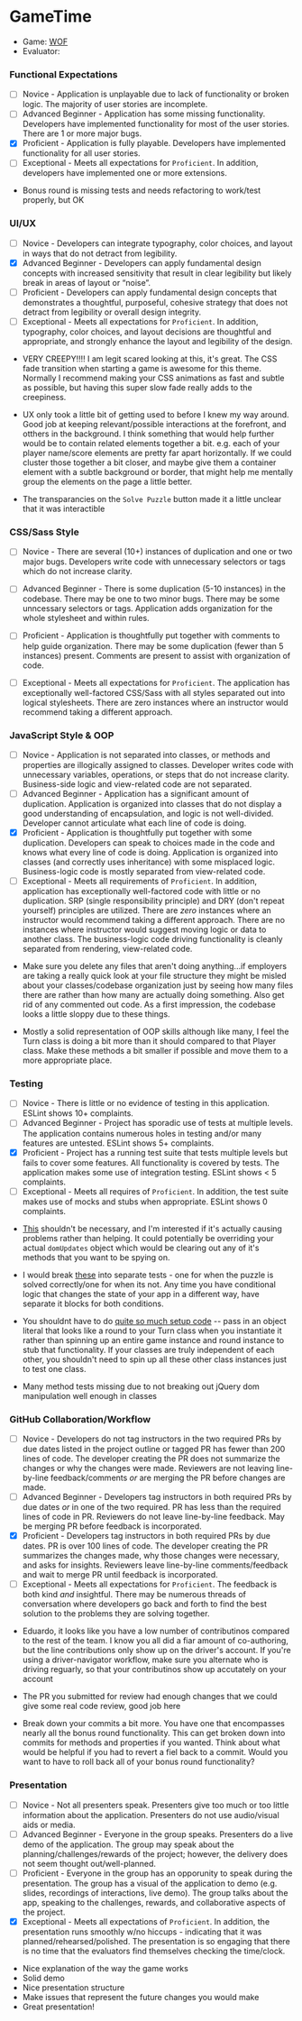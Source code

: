 # GameTime
* Game: [WOF](https://github.com/JEduardoRJx/game-time.git)
* Evaluator:

### Functional Expectations

* [ ] Novice - Application is unplayable due to lack of functionality or broken logic. The majority of user stories are incomplete.
* [ ] Advanced Beginner - Application has some missing functionality. Developers have implemented functionality for most of the user stories. There are 1 or more major bugs.
* [x] Proficient - Application is fully playable. Developers have implemented functionality for all user stories.
* [ ] Exceptional - Meets all expectations for `Proficient`. In addition, developers have implemented one or more extensions.

* Bonus round is missing tests and needs refactoring to work/test properly, but OK

### UI/UX

* [ ] Novice - Developers can integrate typography, color choices, and layout in ways that do not detract from legibility.
* [x] Advanced Beginner - Developers can apply fundamental design concepts with increased sensitivity that result in clear legibility but likely break in areas of layout or “noise”.
* [ ] Proficient - Developers can apply fundamental design concepts that demonstrates a thoughtful, purposeful, cohesive strategy that does not detract from legibility or overall design integrity.
* [ ] Exceptional - Meets all expectations for `Proficient`. In addition, typography, color choices, and layout decisions are thoughtful and appropriate, and strongly enhance the layout and legibility of the design.

* VERY CREEPY!!!! I am legit scared looking at this, it's great. The CSS fade transition when starting a game is awesome for this theme. Normally I recommend making your CSS animations as fast and subtle as possible, but having this super slow fade really adds to the creepiness. 

* UX only took a little bit of getting used to before I knew my way around. Good job at keeping relevant/possible interactions at the forefront, and otthers in the background. I think something that would help further would be to contain related elements together a bit. e.g. each of your player name/score elements are pretty far apart horizontally. If we could cluster those together a bit closer, and maybe give them a container element with a subtle background or border, that might help me mentally group the elements on the page a little better.

* The transparancies on the `Solve Puzzle` button made it a little unclear that it was interactible 


### CSS/Sass Style

* [ ] Novice - There are several (10+) instances of duplication and one or two major bugs. Developers write code with unnecessary selectors or tags which do not increase clarity.
* [ ] Advanced Beginner - There is some duplication (5-10 instances) in the codebase. There may be one to two minor bugs. There may be some unncessary selectors or tags. Application adds organization for the whole stylesheet and within rules.
* [ ] Proficient - Application is thoughtfully put together with comments to help guide organization. There may be some duplication (fewer than 5 instances) present. Comments are present to assist with organization of code.
* [ ] Exceptional - Meets all expectations for `Proficient`. The application has exceptionally well-factored CSS/Sass with all styles separated out into logical stylesheets. There are zero instances where an instructor would recommend taking a different approach.


### JavaScript Style & OOP

* [ ] Novice - Application is not separated into classes, or methods and properties are illogically assigned to classes. Developer writes code with unnecessary variables, operations, or steps that do not increase clarity. Business-side logic and view-related code are not separated.
* [ ] Advanced Beginner - Application has a significant amount of duplication. Application is organized into classes that do not display a good understanding of encapsulation, and logic is not well-divided. Developer cannot articulate what each line of code is doing. 
* [x] Proficient - Application is thoughtfully put together with some duplication. Developers can speak to choices made in the code and knows what every line of code is doing. Application is organized into classes (and correctly uses inheritance) with some misplaced logic. Business-logic code is mostly separated from view-related code. 
* [ ] Exceptional - Meets all requirements of `Proficient`. In addition, application has exceptionally well-factored code with little or no duplication. SRP (single responsibility principle) and DRY (don't repeat yourself) principles are utilized. There are _zero_ instances where an instructor would recommend taking a different approach. There are no instances where instructor would suggest moving logic or data to another class. The business-logic code driving functionality is cleanly separated from rendering, view-related code.

* Make sure you delete any files that aren't doing anything...if employers are taking a really quick look at your file structure they might be misled about your classes/codebase organization just by seeing how many files there are rather than how many are actually doing something. Also get rid of any commented out code. As a first impression, the codebase looks a little sloppy due to these things.

* Mostly a solid representation of OOP skills although like many, I feel the Turn class is doing a bit more than it should compared to that Player class. Make these methods a bit smaller if possible and move them to a more appropriate place.

### Testing

* [ ] Novice - There is little or no evidence of testing in this application. ESLint shows 10+ complaints.
* [ ] Advanced Beginner - Project has sporadic use of tests at multiple levels. The application contains numerous holes in testing and/or many features are untested. ESLint shows 5+ complaints.
* [x] Proficient - Project has a running test suite that tests multiple levels but fails to cover some features. All functionality is covered by tests. The application makes some use of integration testing. ESLint shows < 5 complaints.
* [ ] Exceptional - Meets all requires of `Proficient`. In addition, the test suite makes use of mocks and stubs when appropriate. ESLint shows 0 complaints.

* [This](https://github.com/JEduardoRJx/game-time/blob/master/test/game-test.js#L9) shouldn't be necessary, and I'm interested if it's actually causing problems rather than helping. It could potentially be overriding your actual `domUpdates` object which would be clearing out any of it's methods that you want to be spying on.

* I would break [these](https://github.com/JEduardoRJx/game-time/blob/master/test/turn-test.js#L57-L60) into separate tests - one for when the puzzle is solved correctly/one for when its not. Any time you have conditional logic that changes the state of your app in a different way, have separate it blocks for both conditions.

* You shouldnt have to do [quite so much setup code](https://github.com/JEduardoRJx/game-time/blob/master/test/turn-test.js#L21-L30) -- pass in an object literal that looks like a round to your Turn class when you instantiate it rather than spinning up an entire game instance and round instance to stub that functionality. If your classes are truly independent of each other, you shouldn't need to spin up all these other class instances just to test one class.

* Many method tests missing due to not breaking out jQuery dom manipulation well enough in classes


### GitHub Collaboration/Workflow

* [ ] Novice - Developers do not tag instructors in the two required PRs by due dates listed in the project outline or tagged PR has fewer than 200 lines of code. The developer creating the PR does not summarize the changes or why the changes were made. Reviewers are not leaving line-by-line feedback/comments _or_ are merging the PR before changes are made.
* [ ] Advanced Beginner - Developers tag instructors in both required PRs by due dates _or_ in one of the two required. PR has less than the required lines of code in PR. Reviewers do not leave line-by-line feedback. May be merging PR before feedback is incorporated.
* [x] Proficient - Developers tag instructors in both required PRs by due dates. PR is over 100 lines of code. The developer creating the PR summarizes the changes made, why those changes were necessary, and asks for insights. Reviewers leave line-by-line comments/feedback and wait to merge PR until feedback is incorporated.
* [ ] Exceptional - Meets all expectations for `Proficient`. The feedback is both kind _and_ insightful. There may be numerous threads of conversation where developers go back and forth to find the best solution to the problems they are solving together.

- Eduardo, it looks like you have a low number of contributinos compared to the rest of the team. I know you all did a fiar amount of co-authoring, but the line contributions only show up on the driver's account. If you're using a driver-navigator workflow, make sure you alternate who is driving reguarly, so that your contributinos show up accutately on your account 

- The PR you submitted for review had enough changes that we could give some real code review, good job here

- Break down your commits a bit more. You have one that encompasses nearly all the bonus round functionality. This can get broken down into commits for methods and properties if you wanted. Think about what would be helpful if you had to revert a fiel back to a commit. Would you want to have to roll back all of your bonus round functionality? 

### Presentation

* [ ] Novice - Not all presenters speak. Presenters give too much or too little information about the application. Presenters do not use audio/visual aids or media.
* [ ] Advanced Beginner - Everyone in the group speaks. Presenters do a live demo of the application. The group may speak about the planning/challenges/rewards of the project; however, the delivery does not seem thought out/well-planned. 
* [ ] Proficient - Everyone in the group has an opporunity to speak during the presentation. The group has a visual of the application to demo (e.g. slides, recordings of interactions, live demo). The group talks about the app, speaking to the challenges, rewards, and collaborative aspects of the project.
* [x] Exceptional - Meets all expectations of `Proficient`. In addition, the presentation runs smoothly w/no hiccups - indicating that it was planned/rehearsed/polished. The presentation is so engaging that there is no time that the evaluators find themselves checking the time/clock.

- Nice explanation of the way the game works 
- Solid demo 
- Nice presentation structure
- Make issues that represent the future changes you would make 
- Great presentation!
